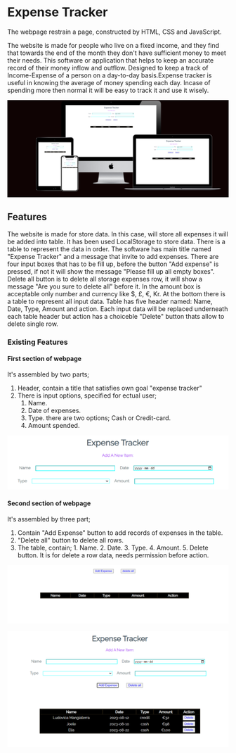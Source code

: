 # Expense Tracker

The webpage restrain a page, constructed by HTML, CSS and JavaScript.

The website is made for people who live on a fixed income, and they find that towards the end of the month they don't have sufficient money to meet their needs. This software or application that helps to keep an accurate record of their money inflow and outflow. Designed to keep a track of Income-Expense of a person on a day-to-day basis.Expense tracker is useful in knowing the average of money spending each day. Incase of spending more then normal it will be easy to track it and use it wisely.

![alt text](assets/images/Overview.png)

## Features

The website is made for store data. In this case, will store all expenses it will be added into table. It has been used LocalStorage to store data. There is a table to represent the data in order.
The software has main title named "Expense Tracker" and a message that invite to add expenses. There are four input boxes that has to be fill up, before the button "Add expense" is pressed, if not it will show the message "Please fill up all empty boxes". Delete all button is to delete all storage expenses row, it will show a message "Are you sure to delete all" before it. In the amount box is acceptable only number and currency like $, £, €, Kr.
At the bottom there is a table to represent all input data. Table has five header named: Name, Date, Type, Amount and action. Each input data will be replaced underneath each table header but action has a choiceble "Delete" button thats allow to delete single row.

### Existing Features

#### First section of  webpage

It's assembled by two parts;

1. Header, contain a title that satisfies own goal "expense tracker"
2. There is input options, specified for ectual user;
      1. Name.
      2. Date of expenses.
      3. Type. there are two options; Cash or Credit-card.
      4. Amount spended.

![alt text](assets/images/first-section1.png)

#### Second section of  webpage

It's assembled by three part;

1. Contain "Add Expense" button to add records of expenses in the table.
2. "Delete all" button to delete all rows.
3. The table, contain;
       1. Name.
       2. Date.
       3. Type.
       4. Amount.
       5. Delete button. It is for delete a row data, needs permission before action.

![alt text](assets/images/section2.png)

![alt text](assets/images/fullscreen.png)
